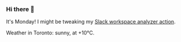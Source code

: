 ### Hi there :wave:

It's Monday! I might be tweaking my [Slack workspace analyzer action](https://github.com/bewuethr/slack-analyzer).

Weather in Toronto: sunny, at +10°C.

